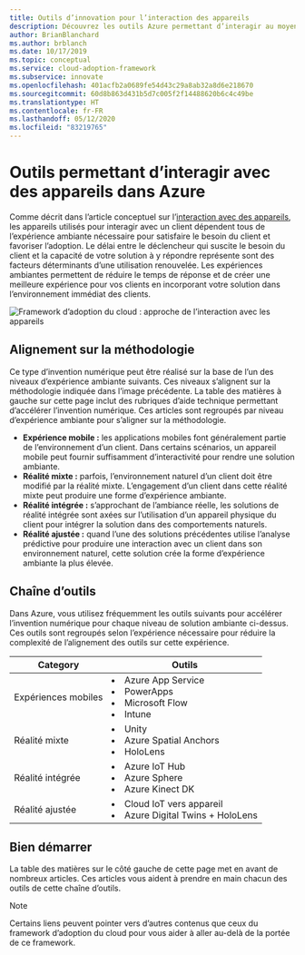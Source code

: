 ```yaml
---
title: Outils d’innovation pour l’interaction des appareils
description: Découvrez les outils Azure permettant d’interagir au moyen d’appareils et d’expériences ambiantes qui améliorent les comportements et l’environnement naturels des clients.
author: BrianBlanchard
ms.author: brblanch
ms.date: 10/17/2019
ms.topic: conceptual
ms.service: cloud-adoption-framework
ms.subservice: innovate
ms.openlocfilehash: 401acfb2a0689fe54d43c29a8ab32a8d6e218670
ms.sourcegitcommit: 60d8b863d431b5d7c005f2f14488620b6c4c49be
ms.translationtype: HT
ms.contentlocale: fr-FR
ms.lasthandoff: 05/12/2020
ms.locfileid: "83219765"
---
```

# <a name="tools-to-interact-with-devices-in-azure"></a>Outils permettant d’interagir avec des appareils dans Azure

Comme décrit dans l’article conceptuel sur l’[interaction avec des appareils](../considerations/devices.md), les appareils utilisés pour interagir avec un client dépendent tous de l’expérience ambiante nécessaire pour satisfaire le besoin du client et favoriser l’adoption. Le délai entre le déclencheur qui suscite le besoin du client et la capacité de votre solution à y répondre représente sont des facteurs déterminants d’une utilisation renouvelée. Les expériences ambiantes permettent de réduire le temps de réponse et de créer une meilleure expérience pour vos clients en incorporant votre solution dans l’environnement immédiat des clients.

![Framework d’adoption du cloud : approche de l’interaction avec les appareils](../../_images/innovate/ambient-experiences.png)

## <a name="alignment-to-the-methodology"></a>Alignement sur la méthodologie

Ce type d’invention numérique peut être réalisé sur la base de l’un des niveaux d’expérience ambiante suivants. Ces niveaux s’alignent sur la méthodologie indiquée dans l’image précédente. La table des matières à gauche sur cette page inclut des rubriques d’aide technique permettant d’accélérer l’invention numérique. Ces articles sont regroupés par niveau d’expérience ambiante pour s’aligner sur la méthodologie.

- **Expérience mobile :** les applications mobiles font généralement partie de l’environnement d’un client. Dans certains scénarios, un appareil mobile peut fournir suffisamment d’interactivité pour rendre une solution ambiante.
- **Réalité mixte :** parfois, l’environnement naturel d’un client doit être modifié par la réalité mixte. L’engagement d’un client dans cette réalité mixte peut produire une forme d’expérience ambiante.
- **Réalité intégrée :** s’approchant de l’ambiance réelle, les solutions de réalité intégrée sont axées sur l’utilisation d’un appareil physique du client pour intégrer la solution dans des comportements naturels.
- **Réalité ajustée :** quand l’une des solutions précédentes utilise l’analyse prédictive pour produire une interaction avec un client dans son environnement naturel, cette solution crée la forme d’expérience ambiante la plus élevée.

## <a name="toolchain"></a>Chaîne d’outils

Dans Azure, vous utilisez fréquemment les outils suivants pour accélérer l’invention numérique pour chaque niveau de solution ambiante ci-dessus. Ces outils sont regroupés selon l’expérience nécessaire pour réduire la complexité de l’alignement des outils sur cette expérience.

<!-- markdownlint-disable MD033 -->

| Category | Outils |
|---|---|
| Expériences mobiles | <li> Azure App Service <li> PowerApps <li> Microsoft Flow <li> Intune |
| Réalité mixte | <li> Unity <li> Azure Spatial Anchors <li> HoloLens |
| Réalité intégrée | <li> Azure IoT Hub <li> Azure Sphere <li> Azure Kinect DK |
| Réalité ajustée | <li> Cloud IoT vers appareil <li> Azure Digital Twins + HoloLens |

<!--markdownlint-enable MD033 -->

## <a name="get-started"></a>Bien démarrer

La table des matières sur le côté gauche de cette page met en avant de nombreux articles. Ces articles vous aident à prendre en main chacun des outils de cette chaîne d’outils.

> [!NOTE]
> Certains liens peuvent pointer vers d’autres contenus que ceux du framework d’adoption du cloud pour vous aider à aller au-delà de la portée de ce framework.

